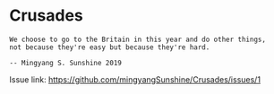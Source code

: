 # Crusades
```
We choose to go to the Britain in this year and do other things, 
not because they're easy but because they're hard.

-- Mingyang S. Sunshine 2019
```

Issue link: https://github.com/mingyangSunshine/Crusades/issues/1

